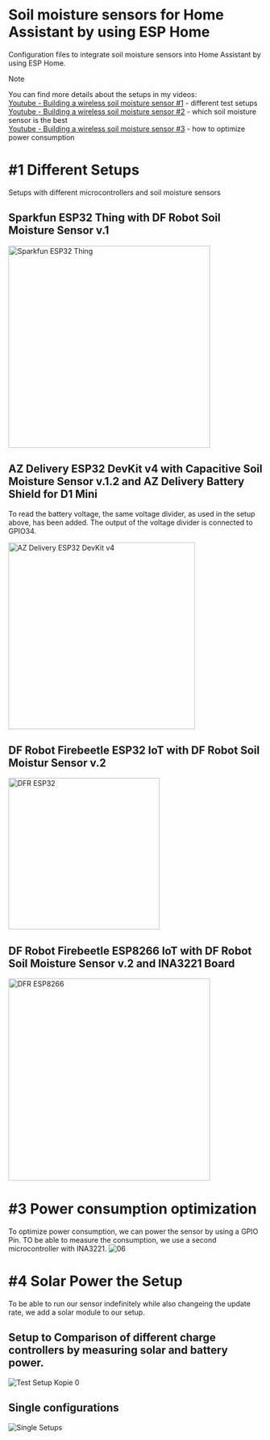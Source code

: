 # Soil moisture sensors for Home Assistant by using ESP Home
Configuration files to integrate soil moisture sensors into Home Assistant by using ESP Home.

> [!NOTE]
> You can find more details about the setups in my videos:<br />
> [Youtube - Building a wireless soil moisture sensor #1](https://www.youtube.com/watch?v=qE35_fPxOck) - different test setups<br />
> [Youtube - Building a wireless soil moisture sensor #2](https://youtu.be/b9j9IffGZEs) - which soil moisture sensor is the best<br />
> [Youtube - Building a wireless soil moisture sensor #3](https://youtu.be/vsYwS1WDop8) - how to optimize power consumption

# #1 Different Setups
Setups with different microcontrollers and soil moisture sensors

## Sparkfun ESP32 Thing with DF Robot Soil Moisture Sensor v.1
<img src="https://github.com/Chri5At/soil_moisture_sensors_for_esp_home/assets/123552852/37ddd91f-7350-46c8-9e30-2a1364078383" alt="Sparkfun ESP32 Thing" width="400" height="auto">

## AZ Delivery ESP32 DevKit v4 with Capacitive Soil Moisture Sensor v.1.2 and AZ Delivery Battery Shield for D1 Mini
To read the battery voltage, the same voltage divider, as used in the setup above, has been added. The output of the voltage divider is connected to GPIO34.

<img src="https://github.com/Chri5At/soil_moisture_sensors_for_esp_home/assets/123552852/ecda39dd-adf9-4904-8db9-e70958d31bf8" alt="AZ Delivery ESP32 DevKit v4" width="370" height="auto">

## DF Robot Firebeetle ESP32 IoT with DF Robot Soil Moistur Sensor v.2
<img src="https://github.com/Chri5At/soil_moisture_sensors_for_esp_home/assets/123552852/1b5b4274-659c-42b6-80a5-81d23edc672b" alt="DFR ESP32" width="300" height="auto">

## DF Robot Firebeetle ESP8266 IoT with DF Robot Soil Moisture Sensor v.2 and INA3221 Board
<img src="https://github.com/Chri5At/soil_moisture_sensors_for_esp_home/assets/123552852/f96620cf-234a-4010-8c70-60297826b371" alt="DFR ESP8266" width="400" height="auto">

# #3 Power consumption optimization 
To optimize power consumption, we can power the sensor by using a GPIO Pin. TO be able to measure the consumption, we use a second microcontroller with INA3221.
![06](https://github.com/user-attachments/assets/bacb1cb2-767e-4d9e-a8b1-093ca2ddd6af)

# #4 Solar Power the Setup
To be able to run our sensor indefinitely while also changeing the update rate, we add a solar module to our setup.<br />
## Setup to Comparison of different charge controllers by measuring solar and battery power.
![Test Setup Kopie 0](https://github.com/user-attachments/assets/ea31abca-e7dd-42f2-9cfe-c459a4ba7851)<br />
## Single configurations
![Single Setups](https://github.com/user-attachments/assets/6df533df-8666-4d49-b0cf-1712b2cd6d91)

